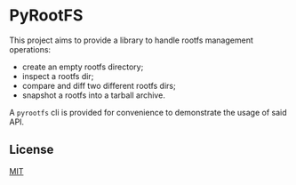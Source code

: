# PyRootFS

This project aims to provide a library to handle rootfs management operations:

* create an empty rootfs directory;
* inspect a rootfs dir;
* compare and diff two different rootfs dirs;
* snapshot a rootfs into a tarball archive.

A `pyrootfs` cli is provided for convenience to demonstrate
the usage of said API.

## License

[MIT](./LICENSE)
